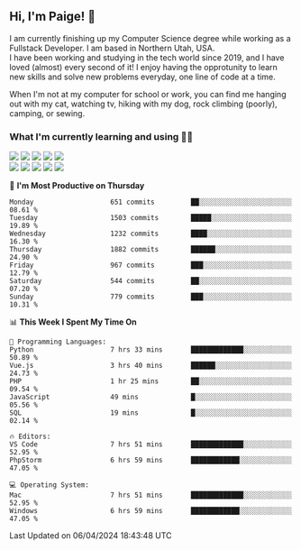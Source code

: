## Hi, I'm Paige! :vulcan_salute:

I am currently finishing up my Computer Science degree while working as a Fullstack Developer. I am based in Northern Utah, USA. \
I have been working and studying in the tech world since 2019, and I have loved (almost) every second of it! I enjoy having the opprotunity to learn new skills and solve new problems everyday, one line of code at a time.  

When I'm not at my computer for school or work, you can find me hanging out with my cat, watching tv, hiking with my dog, rock climbing (poorly), camping, or sewing.  

### What I'm currently learning and using :woman_technologist:
![](https://img.shields.io/badge/Laravel-FF2D20?style=for-the-badge&logo=laravel&logoColor=white) 
![](https://img.shields.io/badge/PHP-777BB4?style=for-the-badge&logo=php&logoColor=white)
![](https://img.shields.io/badge/Vue.js-35495E?style=for-the-badge&logo=vuedotjs&logoColor=4FC08D) 
![](https://img.shields.io/badge/MySQL-005C84?style=for-the-badge&logo=mysql&logoColor=white) 
![](https://img.shields.io/badge/Tailwind_CSS-38B2AC?style=for-the-badge&logo=tailwind-css&logoColor=white) \
![](https://img.shields.io/badge/Python-FFD43B?style=for-the-badge&logo=python&logoColor=blue)
![](https://img.shields.io/badge/Django-092E20?style=for-the-badge&logo=django&logoColor=green)
![](https://img.shields.io/badge/Kotlin-0095D5?&style=for-the-badge&logo=kotlin&logoColor=white)
![](https://img.shields.io/badge/Java-ED8B00?style=for-the-badge&logo=java&logoColor=white)
![](https://img.shields.io/badge/Haskell-5D4F85?style=for-the-badge&logo=haskell&logoColor=white) 

<!--START_SECTION:waka-->
📅 **I'm Most Productive on Thursday** 

```text
Monday                   651 commits         ██░░░░░░░░░░░░░░░░░░░░░░░   08.61 % 
Tuesday                  1503 commits        █████░░░░░░░░░░░░░░░░░░░░   19.89 % 
Wednesday                1232 commits        ████░░░░░░░░░░░░░░░░░░░░░   16.30 % 
Thursday                 1882 commits        ██████░░░░░░░░░░░░░░░░░░░   24.90 % 
Friday                   967 commits         ███░░░░░░░░░░░░░░░░░░░░░░   12.79 % 
Saturday                 544 commits         ██░░░░░░░░░░░░░░░░░░░░░░░   07.20 % 
Sunday                   779 commits         ███░░░░░░░░░░░░░░░░░░░░░░   10.31 % 
```


📊 **This Week I Spent My Time On** 

```text
💬 Programming Languages: 
Python                   7 hrs 33 mins       █████████████░░░░░░░░░░░░   50.89 % 
Vue.js                   3 hrs 40 mins       ██████░░░░░░░░░░░░░░░░░░░   24.73 % 
PHP                      1 hr 25 mins        ██░░░░░░░░░░░░░░░░░░░░░░░   09.54 % 
JavaScript               49 mins             █░░░░░░░░░░░░░░░░░░░░░░░░   05.56 % 
SQL                      19 mins             █░░░░░░░░░░░░░░░░░░░░░░░░   02.14 % 

🔥 Editors: 
VS Code                  7 hrs 51 mins       █████████████░░░░░░░░░░░░   52.95 % 
PhpStorm                 6 hrs 59 mins       ████████████░░░░░░░░░░░░░   47.05 % 

💻 Operating System: 
Mac                      7 hrs 51 mins       █████████████░░░░░░░░░░░░   52.95 % 
Windows                  6 hrs 59 mins       ████████████░░░░░░░░░░░░░   47.05 % 
```


 Last Updated on 06/04/2024 18:43:48 UTC
<!--END_SECTION:waka-->
